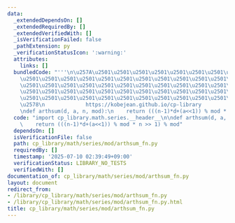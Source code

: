 ```yaml
---
data:
  _extendedDependsOn: []
  _extendedRequiredBy: []
  _extendedVerifiedWith: []
  _isVerificationFailed: false
  _pathExtension: py
  _verificationStatusIcon: ':warning:'
  attributes:
    links: []
  bundledCode: "'''\n\u257A\u2501\u2501\u2501\u2501\u2501\u2501\u2501\u2501\u2501\u2501\
    \u2501\u2501\u2501\u2501\u2501\u2501\u2501\u2501\u2501\u2501\u2501\u2501\u2501\
    \u2501\u2501\u2501\u2501\u2501\u2501\u2501\u2501\u2501\u2501\u2501\u2501\u2501\
    \u2501\u2501\u2501\u2501\u2501\u2501\u2501\u2501\u2501\u2501\u2501\u2501\u2501\
    \u2501\u2501\u2501\u2501\u2501\u2501\u2501\u2501\u2501\u2501\u2501\u2501\u2501\
    \u2578\n             https://kobejean.github.io/cp-library               \n'''\n\
    \ndef arthsum(d, a, n, mod):\n    return (((n-1)*d+(a<<1)) % mod * n >> 1) % mod\n"
  code: "import cp_library.math.series.__header__\n\ndef arthsum(d, a, n, mod):\n\
    \    return (((n-1)*d+(a<<1)) % mod * n >> 1) % mod"
  dependsOn: []
  isVerificationFile: false
  path: cp_library/math/series/mod/arthsum_fn.py
  requiredBy: []
  timestamp: '2025-07-10 02:39:49+09:00'
  verificationStatus: LIBRARY_NO_TESTS
  verifiedWith: []
documentation_of: cp_library/math/series/mod/arthsum_fn.py
layout: document
redirect_from:
- /library/cp_library/math/series/mod/arthsum_fn.py
- /library/cp_library/math/series/mod/arthsum_fn.py.html
title: cp_library/math/series/mod/arthsum_fn.py
---
```

